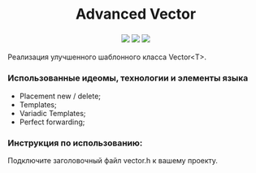 <h1 align="center">Advanced Vector</h1>
<h3 align="center"><img src="https://img.shields.io/badge/c++-%2300599C.svg?style=for-the-badge&logo=c%2B%2B&logoColor=white"> <img src="https://img.shields.io/badge/Visual%20Studio-5C2D91.svg?style=for-the-badge&logo=visual-studio&logoColor=white"> <img src="https://img.shields.io/badge/git-%23F05033.svg?style=for-the-badge&logo=git&logoColor=white"></h3>
Реализация улучшенного шаблонного класса Vector&ltT&gt.
<h3>Использованные идеомы, технологии и элементы языка</h3>
<ul>
  <li>Placement new / delete;</li>
  <li>Templates;</li>
  <li>Variadic Templates;</li>
  <li>Perfect forwarding;</li>
</ul>
<h3>Инструкция по использованию:</h3>
Подключите заголовочный файл vector.h к вашему проекту.
